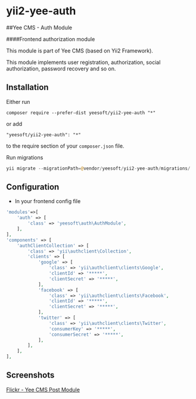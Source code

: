 # yii2-yee-auth

##Yee CMS - Auth Module

####Frontend authorization module

This module is part of Yee CMS (based on Yii2 Framework).

This module implements user registration, authorization, social authorization, password recovery and so on. 

Installation
------------

Either run

```
composer require --prefer-dist yeesoft/yii2-yee-auth "*"
```

or add

```
"yeesoft/yii2-yee-auth": "*"
```

to the require section of your `composer.json` file.


Run migrations

```php
yii migrate --migrationPath=@vendor/yeesoft/yii2-yee-auth/migrations/
```

Configuration
------
- In your frontend config file

```php
'modules'=>[
    'auth' => [
        'class' => 'yeesoft\auth\AuthModule',
    ],
],
'components' => [
    'authClientCollection' => [
        'class' => 'yii\authclient\Collection',
        'clients' => [
            'google' => [
                'class' => 'yii\authclient\clients\Google',
                'clientId' => '*****',
                'clientSecret' => '*****',
            ],
            'facebook' => [
                'class' => 'yii\authclient\clients\Facebook',
                'clientId' => '*****',
                'clientSecret' => '*****',
            ],
            'twitter' => [
                'class' => 'yii\authclient\clients\Twitter',
                'consumerKey' => '*****',
                'consumerSecret' => '*****',
            ],
        ],
    ],
],
```

Screenshots
-------  

[Flickr - Yee CMS Post Module](https://www.flickr.com/photos/134050409@N07/sets/72157656324703598)
